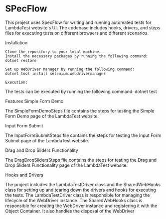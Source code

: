 # SPecFlow
This project uses SpecFlow for writing and running automated tests for LambdaTest website's UI. The codebase includes hooks, drivers, and steps files for executing tests on different browsers and different scenarios.

Installation

    Clone the repository to your local machine.
    Install the necessary packages by running the following command:
    dotnet restore
    
    Set up WebDriver Manager by running the following command:
    dotnet tool install selenium.webdrivermanager
    
    Execution:

The tests can be executed by running the following command:
dotnet test

Features
Simple Form Demo

The SimpleFormDemoSteps file contains the steps for testing the Simple Form Demo page of the LambdaTest website. 

Input Form Submit

The InputFormSubmitSteps file contains the steps for testing the Input Form Submit page of the LambdaTest website.

Drag and Drop Sliders Functionality

The DragDropSlidersSteps file contains the steps for testing the Drag and Drop Sliders Functionality page of the LambdaTest website. 

Hooks and Drivers

The project includes the LambdaTestDriver class and the SharedWebHooks class for setting up and tearing down the drivers and hooks for executing the tests. The LambdaTestDriver class is responsible for managing the lifecycle of the WebDriver instance. The SharedWebHooks class is responsible for creating the WebDriver instance and registering it with the Object Container. It also handles the disposal of the WebDriver
